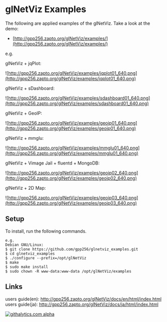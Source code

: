 glNetViz Examples
=================

The following are applied examples of the glNetViz.  Take a look at the demo:

* [http://gpp256.zapto.org/glNetViz/examples/](http://gpp256.zapto.org/glNetViz/examples/)

e.g.

glNetViz + jqPlot:

![http://gpp256.zapto.org/glNetViz/examples/jqplot01_640.png](http://gpp256.zapto.org/glNetViz/examples/jqplot01_640.png)

glNetViz + sDashboard:

![http://gpp256.zapto.org/glNetViz/examples/sdashboard01_640.png](http://gpp256.zapto.org/glNetViz/examples/sdashboard01_640.png)

glNetViz + GeoIP:

![http://gpp256.zapto.org/glNetViz/examples/geoip01_640.png](http://gpp256.zapto.org/glNetViz/examples/geoip01_640.png)

glNetViz + mmglu:

![http://gpp256.zapto.org/glNetViz/examples/mmglu01_640.png](http://gpp256.zapto.org/glNetViz/examples/mmglu01_640.png)

glNetViz + Vimage Jail + fluentd + MongoDB:

![http://gpp256.zapto.org/glNetViz/examples/geoip02_640.png](http://gpp256.zapto.org/glNetViz/examples/geoip02_640.png)

glNetViz + 2D Map:

![http://gpp256.zapto.org/glNetViz/examples/geoip03_640.png](http://gpp256.zapto.org/glNetViz/examples/geoip03_640.png)

Setup
-----

To install, run the following commands.

    e.g.  
    Debian GNU/Linux:
    $ git clone https://github.com/gpp256/glnetviz_examples.git
    $ cd glnetviz_examples
    $ ./configure --prefix=/opt/glNetViz
    $ make 
    $ sudo make install
    $ sudo chown -R www-data:www-data /opt/glNetViz/examples

Links
------

users guide(en): http://gpp256.zapto.org/glNetViz/docs/en/html/index.html  
users guide(ja): http://gpp256.zapto.org/glNetViz/docs/ja/html/index.html  

[![githalytics.com alpha](https://cruel-carlota.pagodabox.com/a795a5a0e6a6198eef2cc4d06082a64d "githalytics.com")](http://githalytics.com/gpp256/glnetviz_examples)
